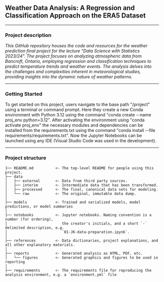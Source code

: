 ## Weather Data Analysis: A Regression and Classification Approach on the ERA5 Dataset


---

### Project description

*This GitHub repository houses the code and resources for the weather prediction final project for the lecture "Data Science with Statistics 2023/24". The project focuses on analyzing atmospheric data from Bancroft, Ontario, employing regression and classification techniques to predict temperature trends and weather events. The analysis delves into the challenges and complexities inherent in meteorological studies, providing insights into the dynamic nature of weather patterns.*


---

### Getting Started 

To get started on this project, users navigate to the base path "/project" using a terminal or command prompt. Here they create a new Conda environment with Python 3.12 using the command "conda create --name proj_env  python=3.12". After activating the environment using "conda activate proj_env" the necessary modules and dependencies can be installed from the requirements.txt using the command "conda install --file requirements/requirements.txt". Now the Jupyter Notebooks can be launched using any IDE (Visual Studio Code was used in the development).

---

### Project structure



```nohighlight
├── README.md          <- The top-level README for people using this project.
├── data
│   ├── external       <- Data from third party sources.
│   ├── interim        <- Intermediate data that has been transformed.
│   ├── processed      <- The final, canonical data sets for modeling.
│   └── raw            <- The original, immutable data dump.
│
├── models             <- Trained and serialized models, model predictions, or model summaries
│
├── notebooks          <- Jupyter notebooks. Naming convention is a number (for ordering),
│                         the creator's initials, and a short `-` delimited description, e.g.
│                         `01-JK-data-preparation.ipynb`.
│
├── references         <- Data dictionaries, project explanations, and all other explanatory materials.
│
├── reports            <- Generated analysis as HTML, PDF, etc.
│   └── figures        <- Generated graphics and figures to be used in reporting
│
├── requirements       <- The requirements file for reproducing the analysis environment, e.g. a `environment.yml` file

```    
